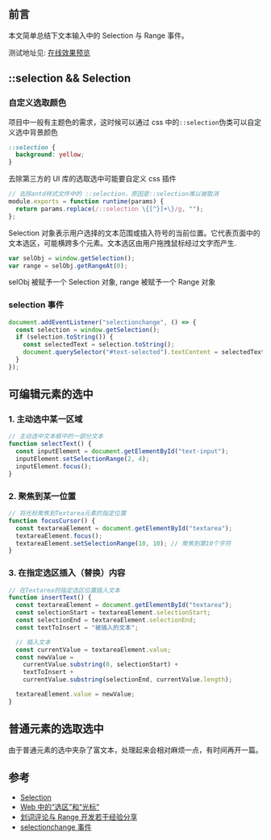 ## 前言

本文简单总结下文本输入中的 Selection 与 Range 事件。

测试地址见: [在线效果预览](https://chenxiaoyao6228.github.io/html-preview/?https://github.com/chenxiaoyao6228/fe-notes/blob/main/文本输入/_demo/selection/input-textarea-selection.html)

## ::selection && Selection

### 自定义选取颜色

项目中一般有主题色的需求，这时候可以通过 css 中的`::selection`伪类可以自定义选中背景颜色

```css
::selection {
  background: yellow;
}
```

去除第三方的 UI 库的选取选中可能要自定义 css 插件

```js
// 去除antd样式文件中的 ::selection，原因是::selection难以被取消
module.exports = function runtime(params) {
  return params.replace(/::selection \{[^}]+\}/g, "");
};
```

Selection 对象表示用户选择的文本范围或插入符号的当前位置。它代表页面中的文本选区，可能横跨多个元素。文本选区由用户拖拽鼠标经过文字而产生.

```js
var selObj = window.getSelection();
var range = selObj.getRangeAt(0);
```

selObj 被赋予一个 Selection 对象, range 被赋予一个 Range 对象

### selection 事件

```js
document.addEventListener("selectionchange", () => {
  const selection = window.getSelection();
  if (selection.toString()) {
    const selectedText = selection.toString();
    document.querySelector("#text-selected").textContent = selectedText;
  }
});
```

## 可编辑元素的选中

### 1. 主动选中某一区域

```js
// 主动选中文本框中的一部分文本
function selectText() {
  const inputElement = document.getElementById("text-input");
  inputElement.setSelectionRange(2, 4);
  inputElement.focus();
}
```

### 2. 聚焦到某一位置

```js
// 将光标聚焦到Textarea元素的指定位置
function focusCursor() {
  const textareaElement = document.getElementById("textarea");
  textareaElement.focus();
  textareaElement.setSelectionRange(10, 10); // 聚焦到第10个字符
}
```

### 3. 在指定选区插入（替换）内容

```js
// 在Textarea的指定选区位置插入文本
function insertText() {
  const textareaElement = document.getElementById("textarea");
  const selectionStart = textareaElement.selectionStart;
  const selectionEnd = textareaElement.selectionEnd;
  const textToInsert = "被插入的文本";

  // 插入文本
  const currentValue = textareaElement.value;
  const newValue =
    currentValue.substring(0, selectionStart) +
    textToInsert +
    currentValue.substring(selectionEnd, currentValue.length);

  textareaElement.value = newValue;
}
```

## 普通元素的选取选中

由于普通元素的选中夹杂了富文本，处理起来会相对麻烦一点，有时间再开一篇。

## 参考

- [Selection ](https://developer.mozilla.org/zh-CN/docs/Web/API/Selection)
- [Web 中的“选区”和“光标”](https://segmentfault.com/a/1190000041457245)
- [划词评论与 Range 开发若干经验分享](https://www.zhangxinxu.com/wordpress/2022/09/js-selection-range/)
- [selectionchange 事件](https://developer.mozilla.org/zh-CN/docs/Web/API/Document/selectionchange_event)
